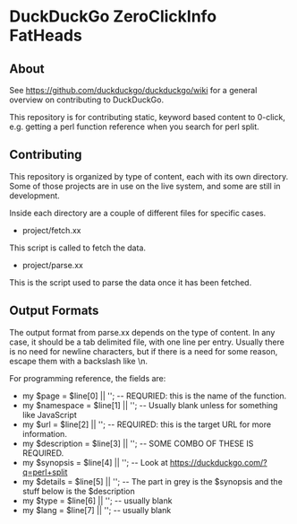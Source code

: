DuckDuckGo ZeroClickInfo FatHeads
=================================

About
-----

See https://github.com/duckduckgo/duckduckgo/wiki for a general overview on contributing to DuckDuckGo.

This repository is for contributing static, keyword based content to 0-click, e.g. getting a perl function reference when you search for perl split. 


Contributing
------------

This repository is organized by type of content, each with its own directory. Some of those projects are in use on the live system, and some are still in development.

Inside each directory are a couple of different files for specific cases. 

* project/fetch.xx

This script is called to fetch the data. 

* project/parse.xx

This is the script used to parse the data once it has been fetched.


Output Formats
--------------

The output format from parse.xx depends on the type of content. In any case, it should be a tab delimited file, with one line per entry. Usually there is no need for newline characters, but if there is a need for some reason, escape them with a backslash like \\n.

For programming reference, the fields are:

* my $page = $line[0] || ''; -- REQURIED: this is the name of the function.
* my $namespace = $line[1] || ''; -- Usually blank unless for something like JavaScript
* my $url = $line[2] || ''; -- REQUIRED: this is the target URL for more information.
* my $description = $line[3] || ''; -- SOME COMBO OF THESE IS REQUIRED.
* my $synopsis = $line[4] || ''; -- Look at https://duckduckgo.com/?q=perl+split
* my $details = $line[5] || ''; -- The part in grey is the $synopsis and the stuff below is the $description
* my $type = $line[6] || ''; -- usually blank
* my $lang = $line[7] || ''; -- usually blank
